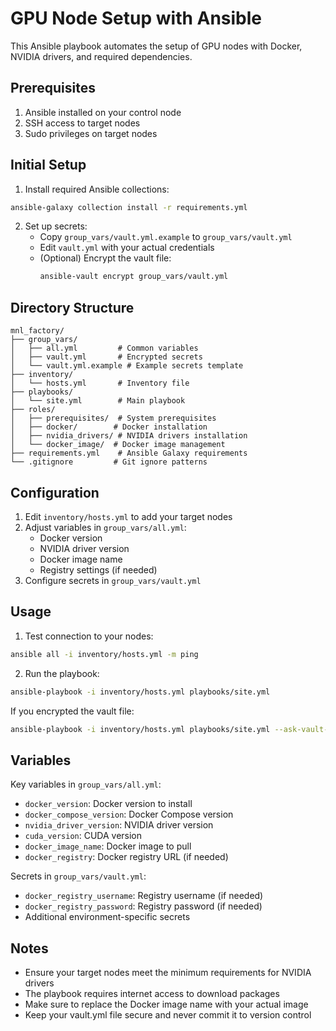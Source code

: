 # GPU Node Setup with Ansible

This Ansible playbook automates the setup of GPU nodes with Docker, NVIDIA drivers, and required dependencies.

## Prerequisites

1. Ansible installed on your control node
2. SSH access to target nodes
3. Sudo privileges on target nodes

## Initial Setup

1. Install required Ansible collections:
```bash
ansible-galaxy collection install -r requirements.yml
```

2. Set up secrets:
   - Copy `group_vars/vault.yml.example` to `group_vars/vault.yml`
   - Edit `vault.yml` with your actual credentials
   - (Optional) Encrypt the vault file:
     ```bash
     ansible-vault encrypt group_vars/vault.yml
     ```

## Directory Structure

```
mnl_factory/
├── group_vars/
│   ├── all.yml         # Common variables
│   ├── vault.yml       # Encrypted secrets
│   └── vault.yml.example # Example secrets template
├── inventory/
│   └── hosts.yml       # Inventory file
├── playbooks/
│   └── site.yml        # Main playbook
├── roles/
│   ├── prerequisites/  # System prerequisites
│   ├── docker/        # Docker installation
│   ├── nvidia_drivers/ # NVIDIA drivers installation
│   └── docker_image/  # Docker image management
├── requirements.yml    # Ansible Galaxy requirements
└── .gitignore         # Git ignore patterns
```

## Configuration

1. Edit `inventory/hosts.yml` to add your target nodes
2. Adjust variables in `group_vars/all.yml`:
   - Docker version
   - NVIDIA driver version
   - Docker image name
   - Registry settings (if needed)
3. Configure secrets in `group_vars/vault.yml`

## Usage

1. Test connection to your nodes:
```bash
ansible all -i inventory/hosts.yml -m ping
```

2. Run the playbook:
```bash
ansible-playbook -i inventory/hosts.yml playbooks/site.yml
```

If you encrypted the vault file:
```bash
ansible-playbook -i inventory/hosts.yml playbooks/site.yml --ask-vault-pass
```

## Variables

Key variables in `group_vars/all.yml`:
- `docker_version`: Docker version to install
- `docker_compose_version`: Docker Compose version
- `nvidia_driver_version`: NVIDIA driver version
- `cuda_version`: CUDA version
- `docker_image_name`: Docker image to pull
- `docker_registry`: Docker registry URL (if needed)

Secrets in `group_vars/vault.yml`:
- `docker_registry_username`: Registry username (if needed)
- `docker_registry_password`: Registry password (if needed)
- Additional environment-specific secrets

## Notes

- Ensure your target nodes meet the minimum requirements for NVIDIA drivers
- The playbook requires internet access to download packages
- Make sure to replace the Docker image name with your actual image
- Keep your vault.yml file secure and never commit it to version control 